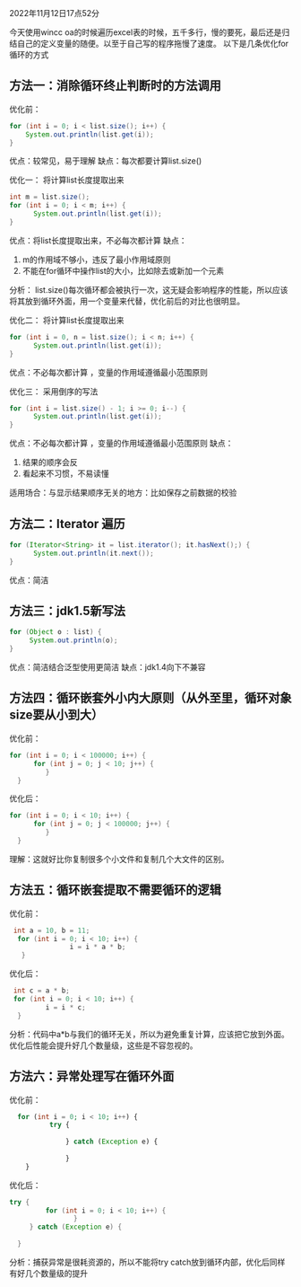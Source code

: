 2022年11月12日17点52分

今天使用wincc oa的时候遍历excel表的时候，五千多行，慢的要死，最后还是归结自己的定义变量的随便。以至于自己写的程序拖慢了速度。
以下是几条优化for循环的方式

## 方法一：消除循环终止判断时的方法调用

优化前：

```java
for (int i = 0; i < list.size(); i++) {
	System.out.println(list.get(i));
}
```

优点：较常见，易于理解
缺点：每次都要计算list.size()

优化一：
将计算list长度提取出来

```java
int m = list.size();
for (int i = 0; i < m; i++) {
      System.out.println(list.get(i));
}
```

优点：将list长度提取出来，不必每次都计算
缺点：

1. m的作用域不够小，违反了最小作用域原则
2. 不能在for循环中操作list的大小，比如除去或新加一个元素

分析：
list.size()每次循环都会被执行一次，这无疑会影响程序的性能，所以应该将其放到循环外面，用一个变量来代替，优化前后的对比也很明显。

优化二：
将计算list长度提取出来

```java
for (int i = 0, n = list.size(); i < n; i++) {
      System.out.println(list.get(i));
} 
```

优点：不必每次都计算 ，变量的作用域遵循最小范围原则

优化三：
采用倒序的写法

```java
for (int i = list.size() - 1; i >= 0; i--) {
      System.out.println(list.get(i));
}
```

优点：不必每次都计算 ，变量的作用域遵循最小范围原则
缺点：

1. 结果的顺序会反
2. 看起来不习惯，不易读懂

适用场合：与显示结果顺序无关的地方：比如保存之前数据的校验

## 方法二：Iterator 遍历

```java
for (Iterator<String> it = list.iterator(); it.hasNext();) {
      System.out.println(it.next());
}
```

优点：简洁

## 方法三：jdk1.5新写法

```java
for (Object o : list) {
     System.out.println(o);
}
```

优点：简洁结合泛型使用更简洁
缺点：jdk1.4向下不兼容

## 方法四：循环嵌套外小内大原则（从外至里，循环对象size要从小到大）

优化前：

```java
for (int i = 0; i < 100000; i++) {
      for (int j = 0; j < 10; j++) {
         }
  }
```

优化后：

```java
for (int i = 0; i < 10; i++) {
      for (int j = 0; j < 100000; j++) {
         }
  }
```

理解：这就好比你复制很多个小文件和复制几个大文件的区别。

## 方法五：循环嵌套提取不需要循环的逻辑

优化前：

```java
 int a = 10, b = 11;
  for (int i = 0; i < 10; i++) {
               i = i * a * b;
   } 
```

优化后：

```java
 int c = a * b;
 for (int i = 0; i < 10; i++) {
         i = i * c;
  }
```

分析：代码中a*b与我们的循环无关，所以为避免重复计算，应该把它放到外面。优化后性能会提升好几个数量级，这些是不容忽视的。

## 方法六：异常处理写在循环外面

优化前：

```php
  for (int i = 0; i < 10; i++) {
          try {
 
              } catch (Exception e) {
 
              }
    }
```

优化后：

```java
try {
         for (int i = 0; i < 10; i++) {
                }
     } catch (Exception e) {
 
  }
```

分析：捕获异常是很耗资源的，所以不能将try catch放到循环内部，优化后同样有好几个数量级的提升